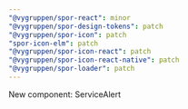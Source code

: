 ```yaml
---
"@vygruppen/spor-react": minor
"@vygruppen/spor-design-tokens": patch
"@vygruppen/spor-icon": patch
"spor-icon-elm": patch
"@vygruppen/spor-icon-react": patch
"@vygruppen/spor-icon-react-native": patch
"@vygruppen/spor-loader": patch
---
```


New component: ServiceAlert
